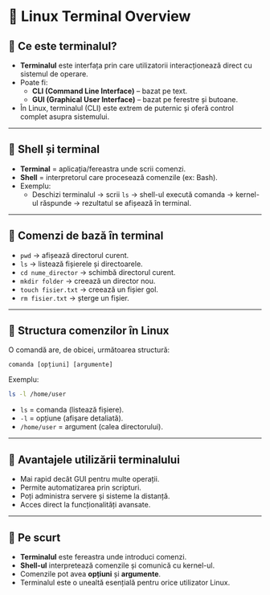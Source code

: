 # 📘 Linux Terminal Overview  

## 🔹 Ce este terminalul?  
- **Terminalul** este interfața prin care utilizatorii interacționează direct cu sistemul de operare.  
- Poate fi:  
  - **CLI (Command Line Interface)** – bazat pe text.  
  - **GUI (Graphical User Interface)** – bazat pe ferestre și butoane.  
- În Linux, terminalul (CLI) este extrem de puternic și oferă control complet asupra sistemului.  

---

## 🔹 Shell și terminal  
- **Terminal** = aplicația/fereastra unde scrii comenzi.  
- **Shell** = interpretorul care procesează comenzile (ex: Bash).  
- Exemplu:  
  - Deschizi terminalul → scrii `ls` → shell-ul execută comanda → kernel-ul răspunde → rezultatul se afișează în terminal.  

---

## 🔹 Comenzi de bază în terminal  
- `pwd` → afișează directorul curent.  
- `ls` → listează fișierele și directoarele.  
- `cd nume_director` → schimbă directorul curent.  
- `mkdir folder` → creează un director nou.  
- `touch fisier.txt` → creează un fișier gol.  
- `rm fisier.txt` → șterge un fișier.  

---

## 🔹 Structura comenzilor în Linux  
O comandă are, de obicei, următoarea structură:  

```
comanda [opțiuni] [argumente]
```

Exemplu:  
```bash
ls -l /home/user
```
- `ls` = comanda (listează fișiere).  
- `-l` = opțiune (afișare detaliată).  
- `/home/user` = argument (calea directorului).  

---

## 🔹 Avantajele utilizării terminalului  
- Mai rapid decât GUI pentru multe operații.  
- Permite automatizarea prin scripturi.  
- Poți administra servere și sisteme la distanță.  
- Acces direct la funcționalități avansate.  

---

## 🔹 Pe scurt  
- **Terminalul** este fereastra unde introduci comenzi.  
- **Shell-ul** interpretează comenzile și comunică cu kernel-ul.  
- Comenzile pot avea **opțiuni** și **argumente**.  
- Terminalul este o unealtă esențială pentru orice utilizator Linux.  
